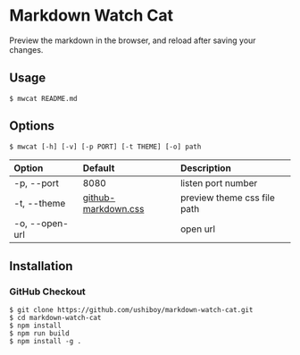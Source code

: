 # Markdown Watch Cat

Preview the markdown in the browser, and reload after saving your changes.

## Usage

```
$ mwcat README.md
```

## Options

```
$ mwcat [-h] [-v] [-p PORT] [-t THEME] [-o] path
```

| Option | Default | Description |
| :-- | :-- | :-- |
| -p, --port | 8080 | listen port number |
| -t, --theme | [github-markdown.css](https://www.npmjs.com/package/github-markdown-css) | preview theme css file path |
| -o, --open-url |  | open url |

## Installation


### GitHub Checkout

```
$ git clone https://github.com/ushiboy/markdown-watch-cat.git
$ cd markdown-watch-cat
$ npm install
$ npm run build
$ npm install -g .
```
